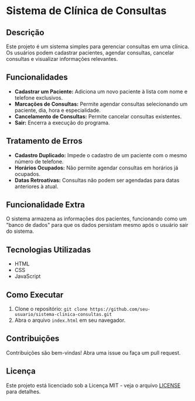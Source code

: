 # Sistema de Clínica de Consultas

## Descrição
Este projeto é um sistema simples para gerenciar consultas em uma clínica. Os usuários podem cadastrar pacientes, agendar consultas, cancelar consultas e visualizar informações relevantes.

## Funcionalidades
- **Cadastrar um Paciente:** Adiciona um novo paciente à lista com nome e telefone exclusivos.
- **Marcações de Consultas:** Permite agendar consultas selecionando um paciente, dia, hora e especialidade.
- **Cancelamento de Consultas:** Permite cancelar consultas existentes.
- **Sair:** Encerra a execução do programa.

## Tratamento de Erros
- **Cadastro Duplicado:** Impede o cadastro de um paciente com o mesmo número de telefone.
- **Horários Ocupados:** Não permite agendar consultas em horários já ocupados.
- **Datas Retroativas:** Consultas não podem ser agendadas para datas anteriores à atual.

## Funcionalidade Extra
O sistema armazena as informações dos pacientes, funcionando como um "banco de dados" para que os dados persistam mesmo após o usuário sair do sistema.

## Tecnologias Utilizadas
- HTML
- CSS
- JavaScript

## Como Executar
1. Clone o repositório: `git clone https://github.com/seu-usuario/sistema-clinica-consultas.git`
2. Abra o arquivo `index.html` em seu navegador.

## Contribuições
Contribuições são bem-vindas! Abra uma issue ou faça um pull request.

## Licença
Este projeto está licenciado sob a Licença MIT - veja o arquivo [LICENSE](LICENSE) para detalhes.
